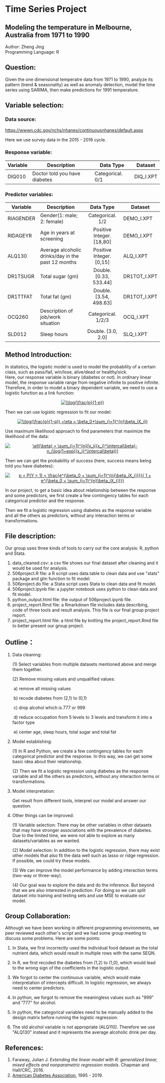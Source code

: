 
# Time Series Project <br>
## Modeling the temperature in Melbourne, Australia from 1971 to 1990 <br>

Author: Zheng Jing <br>
Programming Language: R <br>


## Question: 

Given the one dimensional temperatre data from 1971 to 1990, analyze its pattern (trend & seasonality) as well as anomaly detection, model the time series using SARIMA, then make predictions for 1991 temperature. <br>



## Variable selection:

### Data source:

 <https://wwwn.cdc.gov/nchs/nhanes/continuousnhanes/default.aspx>

Here we use survey data in the 2015 - 2016 cycle.

### Response variable: 

| Variable | Description                   | Data Type        | Dataset   |
| -------- | ----------------------------- | ---------------- | --------- |
| DIQ010   | Doctor told you have diabetes | Categorical. 0/1 | DIQ_I.XPT |

### Predictor variables:

| Variable  | Description                                         |         Data Type         | Dataset      |
| --------- | --------------------------------------------------- | :-----------------------: | ------------ |
| RIAGENDER | Gender(1: male;  2: female)                         |     Categorical. 1/2      | DEMO_I.XPT   |
| RIDAGEYR  | Age in years at screening                           | Positive Integer. [18,80] | DEMO_I.XPT   |
| ALQ130    | Average alcoholic drinks/day  in the past 12 months | Positive Integer. [0,15]  | ALQ_I.XPT    |
| DR1TSUGR  | Total sugar (gm)                                    |  Double. [0.33, 533.44]   | DR1TOT_I.XPT |
| DR1TTFAT  | Total fat (gm)                                      |  Double. [3.54, 498.63]   | DR1TOT_I.XPT |
| OCQ260    | Description of job/work situation                   |    Categorical. 1/2/3     | OCQ_I.XPT    |
| SLD012    | Sleep hours                                         |    Double. [3.0, 2.0]     | SLQ_I.XPT    |



## Method Introduction:

In statistics, the logistic model is used to model the probability of a certain class, such as pass/fail, win/lose, alive/dead or healthy/sick. <br />Here, our response variable is binary (diabetes or not). In ordinary linear model, the response variable range from negative infinite to positive infinite. Therefore, in order to  model a binary dependent variable, we need to use a logistic function as a link function: <br />

<div align="center"><a href="https://www.codecogs.com/eqnedit.php?latex=\\log(\frac{p}{1-p})" target="_blank"><img src="https://latex.codecogs.com/gif.latex?\\log(\frac{p}{1-p})" title="\\log(\frac{p}{1-p})" /></a></div>

Then we can use logistic regression to fit our model: <br />

<div align="center"><a href="https://www.codecogs.com/eqnedit.php?latex=\\log(\frac{p}{1-p})&space;=\eta&space;=&space;\beta_0&plus;\sum_{i=1}^{n}\beta_iX_{i}" target="_blank"><img src="https://latex.codecogs.com/gif.latex?\\log(\frac{p}{1-p})&space;=\eta&space;=&space;\beta_0&plus;\sum_{i=1}^{n}\beta_iX_{i}" title="\\log(\frac{p}{1-p}) =\eta = \beta_0+\sum_{i=1}^{n}\beta_iX_{i}" /></a></div>

Use maximum likelihood approach to find parameters that maximize the likelihood of the data:  <br />

<div align="center"><a href="https://www.codecogs.com/eqnedit.php?latex=\ell(\beta)&space;=&space;\sum_{i=1}^{n}[y_i({x_i}^\intercal\beta)-n_i\log(1&plus;exp({x_i}^\intercal\beta))]" target="_blank"><img src="https://latex.codecogs.com/gif.latex?\ell(\beta)&space;=&space;\sum_{i=1}^{n}[y_i({x_i}^\intercal\beta)-n_i\log(1&plus;exp({x_i}^\intercal\beta))]" title="\ell(\beta) = \sum_{i=1}^{n}[y_i({x_i}^\intercal\beta)-n_i\log(1+exp({x_i}^\intercal\beta))]" /></a></div>

Then we can get the probability of success (here, success means being told you have diabetes):  <br />

<div align="center"><a href="https://www.codecogs.com/eqnedit.php?latex=p&space;=&space;P(Y&space;=&space;1)&space;=&space;\frac{e^{\beta_0&space;&plus;&space;\sum_{i=1}^{n}\beta_iX_{i}}}{&space;1&space;&plus;&space;e^{\beta_0&space;&plus;&space;\sum_{i=1}^{n}\beta_iX_{i}}}" target="_blank"><img src="https://latex.codecogs.com/gif.latex?p&space;=&space;P(Y&space;=&space;1)&space;=&space;\frac{e^{\beta_0&space;&plus;&space;\sum_{i=1}^{n}\beta_iX_{i}}}{&space;1&space;&plus;&space;e^{\beta_0&space;&plus;&space;\sum_{i=1}^{n}\beta_iX_{i}}}" title="p = P(Y = 1) = \frac{e^{\beta_0 + \sum_{i=1}^{n}\beta_iX_{i}}}{ 1 + e^{\beta_0 + \sum_{i=1}^{n}\beta_iX_{i}}}" /></a></div>

In our project, to get a basic idea about relationship between the response and some predictors, we first create a few contingency tables for each categorical predictor and the response.<br />

Then we fit a logistic regression using diabetes as the response variable and all the others as predictors, without any interaction terms or transformations. <br />



## File description:

Our group uses three kinds of tools to carry out the core analysis: R, python and Stata.

1. data_cleaned.csv: a csv file shows our final dataset after cleaning and it would be used for analysis.
2. 506project.R file: a R script uses data.table to clean data and use "stats" package and glm function to fit model. 
3. 506project.do file: a Stata script uses Stata to clean data and fit model. 
4. 506project.ipynb file: a jupyter notebook uses python to clean data and fit model. 
5. python_output.html file: the output of 506project.ipynb file.
6. project_report.Rmd file: a Rmarkdown file includes data describing, code of three tools and result analysis. This file is our final group project report.
7. project_report.html file: a html file by knitting the project_report.Rmd file to better present our group project.



## Outline：

1. Data cleaning:

   (1) Select variables from multiple datasets mentioned above and merge them together.

   (2) Remove missing values and unqualified values:

   ​	a) remove all missing values

   ​	b) recode diabetes from (2,1) to (0,1)

   ​	c) drop alcohol which is 777 or 999

   ​	d) reduce occupation from 5 levels to 3 levels and transform it into a factor type

   ​	e) center age, sleep hours, total sugar and total fat 

2. Model establishing:

   (1) In R and Python, we create a few contingency tables for each categorical predictor and the response. In this way, we can get some basic idea about their relationship.

   (2) Then we fit a logistic regression using diabetes as the response variable and all the others as predictors, without any interaction terms or transformations. 

3. Model interpretation: 

   Get result from different tools, interpret our model and answer our question.

4. Other things can be improved:

   (1) Variable selection: There may be other variables in other datasets that may have stronger associations with the prevalence of diabetes. Due to the limited time, we were not able to explore as many datasets/variables as we wanted.

   (2) Model selection: In addition to the logistic regression, there may exist other models that also fit the data well such as lasso or ridge regression. If possible, we could try these models.

   (3) We can improve the model performance by adding interaction terms (two-way or three-way).

   (4) Our goal was to explore the data and do the inference. But beyond that we are also interested in prediction. For doing so we can split dataset into training and testing sets and use MSE to evaluate our model.


## Group Collaboration:
Although we have been working in different programming environments, we peer reviewed each other's script and we had some group meeting to discuss some problems. Here are some points:

1.  In Stata, we first incorrectly used the individual food dataset as the total nutrient data, which would result in multiple rows with the same SEQN.

2.  In R, we first recoded the diabetes from (1,2) to (1,0), which would lead to the wrong sign of the coefficients in the logistic output. 

3.  We forgot to center the continuous variable, which would make interpretation of intercepts difficult. In logistic regression, we always need to center predictors. 

4.  In python, we forgot to remove the meaningless values such as "999" and ”777" for alcohol. 

5.  In python, the categorical variables need to be manually added to the design matrix before running the logistic regression. 

6.  The old alcohol variable is not appropriate (ALQ110). Therefore we use "ALQ130" instead and it represents the average alcoholic drink per day. 



## References:

1. Faraway, Julian J. *Extending the linear model with R: generalized linear, mixed effects and nonparametric regression models*. Chapman and Hall/CRC, 2016.
2. [American Diabetes Association](https://www.diabetes.org/), 1995 - 2019.

